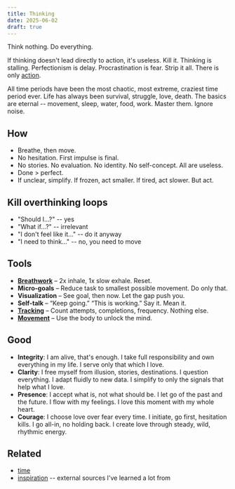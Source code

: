 ```yaml
---
title: Thinking
date: 2025-06-02
draft: true
---
```

Think nothing. Do everything.

If thinking doesn't lead directly to action, it's useless. Kill it. Thinking is stalling. Perfectionism is delay. Procrastination is fear. Strip it all. There is only [action](/living).

All time periods have been the most chaotic, most extreme, craziest time period ever. Life has always been survival, struggle, love, death. The basics are eternal -- movement, sleep, water, food, work. Master them. Ignore noise.

## How
- Breathe, then move.
- No hesitation. First impulse is final.
- No stories. No evaluation. No identity. No self-concept. All are useless.
- Done > perfect.
- If unclear, simplify. If frozen, act smaller. If tired, act slower. But act.

## Kill overthinking loops
- "Should I...?" -- yes
- "What if...?" -- irrelevant
- "I don't feel like it..." -- do it anyway
- "I need to think..." -- no, you need to move

## Tools
- **[Breathwork](/breathing)** – 2x inhale, 1x slow exhale. Reset.  
- **Micro-goals** – Reduce task to smallest possible movement. Do only that.  
- **Visualization** – See goal, then now. Let the gap push you.  
- **Self-talk** – “Keep going.” “This is working.” Say it. Mean it.  
- **[Tracking](/1)** – Count attempts, completions, frequency. Nothing else.  
- **[Movement](/moving)** – Use the body to unlock the mind.


## Good
- **Integrity**: I am alive, that's enough. I take full responsibility and own everything in my life. I serve only that which I love.
- **Clarity**: I free myself from illusion, stories, destinations. I question everything. I adapt fluidly to new data. I simplify to only the signals that help what I love.
- **Presence**: I accept what is, not what should be. I let go of the past and the future. I flow with my feelings. I love this moment with my whole heart.
- **Courage**: I choose love over fear every time. I initiate, go first, hesitation kills. I go all-in, no holding back. I create love through steady, wild, rhythmic energy.

## Related
- [time](/time)
- [inspiration](/inspiration) -- external sources I've learned a lot from
